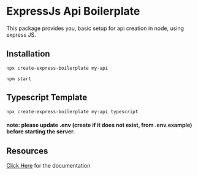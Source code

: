 # ExpressJs Api Boilerplate
This package provides you, basic setup for api creation in node, using express JS.

## Installation

```
npx create-express-boilerplate my-api
```

```
npm start
```

## Typescript Template

```shell
npx create-express-boilerplate my-api typescript
```

#### note: please update .env (create if it does not exist, from .env.example) before starting the server. 

## Resources

[Click Here](https://msamgan.github.io/expressjs-api-boilerplate/) for the documentation